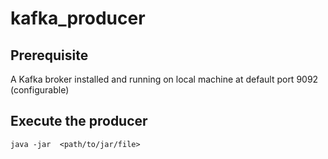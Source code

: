 # kafka_producer
## Prerequisite
A Kafka broker installed and running on local machine at default port 9092 (configurable) 

## Execute the producer
```
java -jar  <path/to/jar/file>
```
